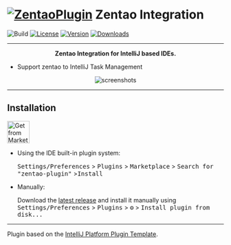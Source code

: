 # [![ZentaoPlugin][plugin-logo]][gh:zentao-plugin] Zentao Integration

![Build](https://github.com/DarylYeung/zentao-plugin/workflows/Build/badge.svg)
[![License](https://img.shields.io/github/license/iiYeung/Zentao-Plugin.svg?style=flat-square)][license]
[![Version](https://img.shields.io/jetbrains/plugin/v/23578.svg)][plugin-version]
[![Downloads](https://img.shields.io/jetbrains/plugin/d/23578.svg)][plugin]

---
<!-- Plugin description -->
<p align="center"><b>Zentao Integration for IntelliJ based IDEs.</b></p>

- Support zentao to IntelliJ Task Management
<!-- Plugin description end -->

<p align="center"><img src="https://cdn.jsdelivr.net/gh/iiYeung/zentao-plugin@master/src/main/resources/img/screenshots.gif" alt="screenshots"></p>

---
## Installation
<a href="https://plugins.jetbrains.com/plugin/23578-zentao-integration" target="_blank">
    <img src="https://cdn.jsdelivr.net/gh/iiYeung/zentao-plugin@master/src/main/resources/img/installation_button.svg" height="52" alt="Get from Marketplace" title="Get from Marketplace">
</a>

- Using the IDE built-in plugin system:

  <kbd>Settings/Preferences</kbd> > <kbd>Plugins</kbd> > <kbd>Marketplace</kbd> > <kbd>Search for "zentao-plugin"</kbd> ><kbd>Install</kbd>

- Manually:

  Download the [latest release](https://github.com/DarylYeung/zentao-plugin/releases/latest) and install it manually
  using
  <kbd>Settings/Preferences</kbd> > <kbd>Plugins</kbd> > <kbd>⚙️</kbd> > <kbd>Install plugin from disk...</kbd>

---
Plugin based on the [IntelliJ Platform Plugin Template][template].

[template]: https://github.com/JetBrains/intellij-platform-plugin-template

[plugin-logo]: https://cdn.jsdelivr.net/gh/iiYeung/zentao-plugin@master/src/main/resources/META-INF/pluginIcon.svg
[plugin]:https://plugins.jetbrains.com/plugin/23578-zentao-integration
[plugin-version]:https://plugins.jetbrains.com/plugin/23578-zentao-integration/versions
[gh:zentao-plugin]: https://github.com/iiYeung/zentao-plugin
[license]:https://cdn.jsdelivr.net/gh/iiYeung/zentao-plugin@master/LICENSE
